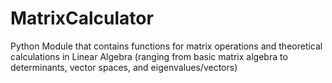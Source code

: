 # MatrixCalculator
Python Module that contains functions for matrix operations and theoretical calculations in Linear Algebra (ranging from basic matrix algebra to determinants, vector spaces, and eigenvalues/vectors)
